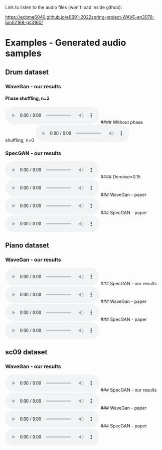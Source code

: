 Link to listen to the audio files (won't load inside github):

https://ecbme6040.github.io/e6691-2022spring-project-WAVE-an3078-bmh2168-gs3160/
# Examples - Generated audio samples

## Drum dataset

### WaveGan - our results
#### Phase shuffling, n=2
<audio controls>
  <source src="./examples/wavegan/drum n=2.mp3" type="audio/mpeg">
</audio>
#### Without phase shuffling, n=0

<audio controls>
  <source src="./examples/wavegan/drum n=0.mp3" type="audio/mpeg">
</audio>

### SpecGAN - our results
<audio controls>
  <source src="./examples/specgan/drum.mp3" type="audio/mpeg">
</audio>
#### Denoise=0.15
<audio controls>
  <source src="./examples/specgan/drum denoised.mp3" type="audio/mpeg">
</audio>
### WaveGan - paper
<audio controls>
  <source src="./examples/paper/wavegan_drums.mp3" type="audio/mpeg">
</audio>
### SpecGAN - paper
<audio controls>
  <source src="./examples/paper/specgan_drums.mp3" type="audio/mpeg">
</audio>


## Piano dataset
### WaveGan - our results
<audio controls>
  <source src="./examples/wavegan/piano.mp3" type="audio/mpeg">
</audio>
### SpecGAN - our results
<audio controls>
  <source src="./examples/specgan/piano.mp3" type="audio/mpeg">
</audio>
### WaveGan - paper
<audio controls>
  <source src="./examples/paper/wavegan_piano.mp3" type="audio/mpeg">
</audio>
### SpecGAN - paper
<audio controls>
  <source src="./examples/paper/specgan_piano.mp3" type="audio/mpeg">
</audio>


## sc09 dataset
### WaveGan - our results
<audio controls>
  <source src="./examples/wavegan/sc09.mp3" type="audio/mpeg">
</audio>
### SpecGAN - our results
<audio controls>
  <source src="./examples/specgan/sc09.mp3" type="audio/mpeg">
</audio>
### WaveGan - paper
<audio controls>
  <source src="./examples/paper/wavegan_sc09.mp3" type="audio/mpeg">
</audio>
### SpecGAN - paper
<audio controls>
  <source src="./examples/paper/specgan_sc09.mp3" type="audio/mpeg">
</audio>
